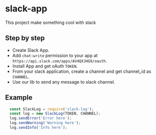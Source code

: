 # slack-app
This project make something cool with slack

## Step by step
- Create Slack App.
- Add `chat:write` permission to your app at `https://api.slack.com/apps/AV4QXJHG9/oauth`.
- Install App and get oAuth `TOKEN`.
- From your slack application, create a channel and get channel_id as `CHANNEL`.
- Use our lib to send any message to slack channel.

## Example
```javascript
  const SlackLog = require('slack-log');
  const log = new SlackLog(TOKEN, CHANNEL);
  log.sendError('Error here');
  log.sendWarning('Warning here');
  log.sendInfo('Info here');
```